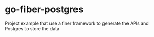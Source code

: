# go-fiber-postgres
Project example that use a finer framework to generate the APIs and Postgres to store the data
